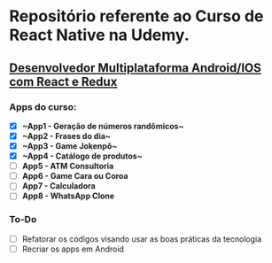 # Repositório referente ao Curso de React Native na Udemy.

## [Desenvolvedor Multiplataforma Android/IOS com React e Redux](https://www.udemy.com/desenvolvedor-multiplataforma-androidios-com-react-e-redux/)

### Apps do curso:
- [x] **~App1 - Geração de números randômicos~**
- [x] **~App2 - Frases do dia~**
- [x] **~App3 - Game Jokenpô~**
- [x] **~App4 - Catálogo de produtos~**
- [ ] **App5 - ATM Consultoria**
- [ ] **App6 - Game Cara ou Coroa**
- [ ] **App7 - Calculadora**
- [ ] **App8 - WhatsApp Clone**

### To-Do
- [ ] Refatorar os códigos visando usar as boas práticas da tecnologia
- [ ] Recriar os apps em Android
